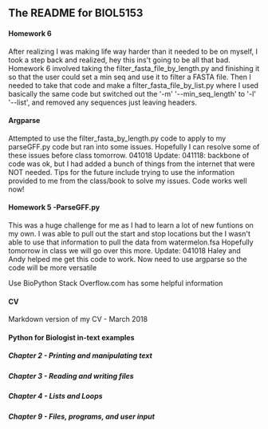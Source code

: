 ## The README for BIOL5153


#### Homework 6
After realizing I was making life way harder than it needed to be on myself, I took a step back and realized, hey this ins't going to be all that bad. Homework 6 involved taking the filter_fasta_file_by_length.py and finishing it so that the user could set a min seq and use it to filter a FASTA file. Then I needed to take that code and make a filter_fasta_file_by_list.py where I used basically the same code but switched out the '-m' '--min_seq_length' to '-l' '--list', and removed any sequences just leaving headers.

#### Argparse
Attempted to use the filter_fasta_by_length.py code to apply to my parseGFF.py code but ran into some issues. Hopefully I can resolve some of these issues before class tomorrow. 041018
Update: 041118: backbone of code was ok, but I had added a bunch of things from the internet that were NOT needed. Tips for the future include trying to use the information provided to me from the class/book to solve my issues. 
Code works well now!
#### Homework 5 -ParseGFF.py

This was a huge challenge for me as I had to learn a lot of new funtions on my own. I was able to pull out the start and stop locations but the I wasn't able to use that information to pull the data from watermelon.fsa
Hopefully tomorrow in class we will go over this more. 
Update: 041018
Haley and Andy helped me get this code to work. Now need to use argparse so the code will be more versatile

Use BioPython
Stack Overflow.com has some helpful information
#### CV
Markdown version of my CV - March 2018

#### Python for Biologist in-text examples
##### Chapter 2 - Printing and manipulating text
##### Chapter 3 - Reading and writing files
##### Chapter 4 - Lists and Loops
##### Chapter 9 - Files, programs, and user input




